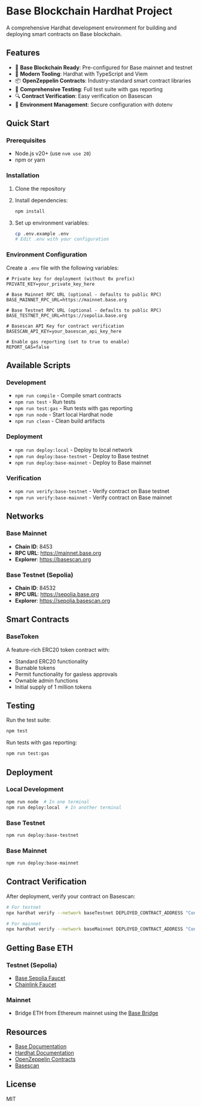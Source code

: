 # Base Blockchain Hardhat Project

A comprehensive Hardhat development environment for building and deploying smart contracts on Base blockchain.

## Features

- 🚀 **Base Blockchain Ready**: Pre-configured for Base mainnet and testnet
- 🔧 **Modern Tooling**: Hardhat with TypeScript and Viem
- 📦 **OpenZeppelin Contracts**: Industry-standard smart contract libraries
- 🧪 **Comprehensive Testing**: Full test suite with gas reporting
- 🔍 **Contract Verification**: Easy verification on Basescan
- 📝 **Environment Management**: Secure configuration with dotenv

## Quick Start

### Prerequisites

- Node.js v20+ (use `nvm use 20`)
- npm or yarn

### Installation

1. Clone the repository
2. Install dependencies:
   ```bash
   npm install
   ```

3. Set up environment variables:
   ```bash
   cp .env.example .env
   # Edit .env with your configuration
   ```

### Environment Configuration

Create a `.env` file with the following variables:

```env
# Private key for deployment (without 0x prefix)
PRIVATE_KEY=your_private_key_here

# Base Mainnet RPC URL (optional - defaults to public RPC)
BASE_MAINNET_RPC_URL=https://mainnet.base.org

# Base Testnet RPC URL (optional - defaults to public RPC)
BASE_TESTNET_RPC_URL=https://sepolia.base.org

# Basescan API Key for contract verification
BASESCAN_API_KEY=your_basescan_api_key_here

# Enable gas reporting (set to true to enable)
REPORT_GAS=false
```

## Available Scripts

### Development
- `npm run compile` - Compile smart contracts
- `npm run test` - Run tests
- `npm run test:gas` - Run tests with gas reporting
- `npm run node` - Start local Hardhat node
- `npm run clean` - Clean build artifacts

### Deployment
- `npm run deploy:local` - Deploy to local network
- `npm run deploy:base-testnet` - Deploy to Base testnet
- `npm run deploy:base-mainnet` - Deploy to Base mainnet

### Verification
- `npm run verify:base-testnet` - Verify contract on Base testnet
- `npm run verify:base-mainnet` - Verify contract on Base mainnet

## Networks

### Base Mainnet
- **Chain ID**: 8453
- **RPC URL**: https://mainnet.base.org
- **Explorer**: https://basescan.org

### Base Testnet (Sepolia)
- **Chain ID**: 84532
- **RPC URL**: https://sepolia.base.org
- **Explorer**: https://sepolia.basescan.org

## Smart Contracts

### BaseToken
A feature-rich ERC20 token contract with:
- Standard ERC20 functionality
- Burnable tokens
- Permit functionality for gasless approvals
- Ownable admin functions
- Initial supply of 1 million tokens

## Testing

Run the test suite:
```bash
npm test
```

Run tests with gas reporting:
```bash
npm run test:gas
```

## Deployment

### Local Development
```bash
npm run node  # In one terminal
npm run deploy:local  # In another terminal
```

### Base Testnet
```bash
npm run deploy:base-testnet
```

### Base Mainnet
```bash
npm run deploy:base-mainnet
```

## Contract Verification

After deployment, verify your contract on Basescan:

```bash
# For testnet
npx hardhat verify --network baseTestnet DEPLOYED_CONTRACT_ADDRESS "Constructor Arg 1" "Constructor Arg 2"

# For mainnet
npx hardhat verify --network baseMainnet DEPLOYED_CONTRACT_ADDRESS "Constructor Arg 1" "Constructor Arg 2"
```

## Getting Base ETH

### Testnet (Sepolia)
- [Base Sepolia Faucet](https://www.coinbase.com/faucets/base-ethereum-sepolia-faucet)
- [Chainlink Faucet](https://faucets.chain.link/base-sepolia)

### Mainnet
- Bridge ETH from Ethereum mainnet using the [Base Bridge](https://bridge.base.org)

## Resources

- [Base Documentation](https://docs.base.org/)
- [Hardhat Documentation](https://hardhat.org/docs)
- [OpenZeppelin Contracts](https://docs.openzeppelin.com/contracts/)
- [Basescan](https://basescan.org/)

## License

MIT
